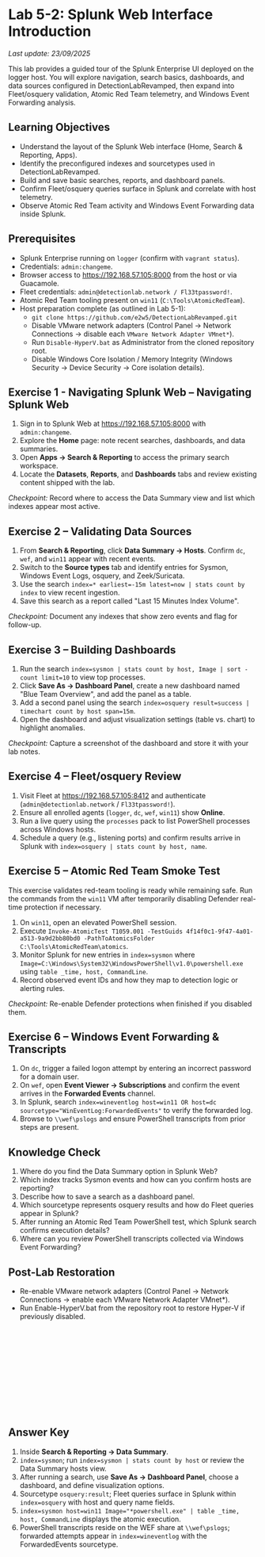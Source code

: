 # Lab 5-2: Splunk Web Interface Introduction

_Last update: 23/09/2025_

This lab provides a guided tour of the Splunk Enterprise UI deployed on the logger host. You will explore navigation, search basics, dashboards, and data sources configured in DetectionLabRevamped, then expand into Fleet/osquery validation, Atomic Red Team telemetry, and Windows Event Forwarding analysis.

## Learning Objectives
- Understand the layout of the Splunk Web interface (Home, Search & Reporting, Apps).
- Identify the preconfigured indexes and sourcetypes used in DetectionLabRevamped.
- Build and save basic searches, reports, and dashboard panels.
- Confirm Fleet/osquery queries surface in Splunk and correlate with host telemetry.
- Observe Atomic Red Team activity and Windows Event Forwarding data inside Splunk.

## Prerequisites
- Splunk Enterprise running on `logger` (confirm with `vagrant status`).
- Credentials: `admin:changeme`.
- Browser access to <https://192.168.57.105:8000> from the host or via Guacamole.
- Fleet credentials: `admin@detectionlab.network / Fl33tpassword!`.
- Atomic Red Team tooling present on `win11` (`C:\Tools\AtomicRedTeam`).
- Host preparation complete (as outlined in Lab 5-1):
  - `git clone https://github.com/e2w5/DetectionLabRevamped.git`
  - Disable VMware network adapters (Control Panel -> Network Connections -> disable each `VMware Network Adapter VMnet*`).
  - Run `Disable-HyperV.bat` as Administrator from the cloned repository root.
  - Disable Windows Core Isolation / Memory Integrity (Windows Security -> Device Security -> Core isolation details).

## Exercise 1 - Navigating Splunk Web – Navigating Splunk Web
1. Sign in to Splunk Web at <https://192.168.57.105:8000> with `admin:changeme`.
2. Explore the **Home** page: note recent searches, dashboards, and data summaries.
3. Open **Apps -> Search & Reporting** to access the primary search workspace.
4. Locate the **Datasets**, **Reports**, and **Dashboards** tabs and review existing content shipped with the lab.

*Checkpoint:* Record where to access the Data Summary view and list which indexes appear most active.

## Exercise 2 – Validating Data Sources
1. From **Search & Reporting**, click **Data Summary -> Hosts**. Confirm `dc`, `wef`, and `win11` appear with recent events.
2. Switch to the **Source types** tab and identify entries for Sysmon, Windows Event Logs, osquery, and Zeek/Suricata.
3. Use the search `index=* earliest=-15m latest=now | stats count by index` to view recent ingestion.
4. Save this search as a report called "Last 15 Minutes Index Volume".

*Checkpoint:* Document any indexes that show zero events and flag for follow-up.

## Exercise 3 – Building Dashboards
1. Run the search `index=sysmon | stats count by host, Image | sort - count limit=10` to view top processes.
2. Click **Save As -> Dashboard Panel**, create a new dashboard named "Blue Team Overview", and add the panel as a table.
3. Add a second panel using the search `index=osquery result=success | timechart count by host span=15m`.
4. Open the dashboard and adjust visualization settings (table vs. chart) to highlight anomalies.

*Checkpoint:* Capture a screenshot of the dashboard and store it with your lab notes.

## Exercise 4 – Fleet/osquery Review
1. Visit Fleet at <https://192.168.57.105:8412> and authenticate (`admin@detectionlab.network` / `Fl33tpassword!`).
2. Ensure all enrolled agents (`logger`, `dc`, `wef`, `win11`) show **Online**.
3. Run a live query using the `processes` pack to list PowerShell processes across Windows hosts.
4. Schedule a query (e.g., listening ports) and confirm results arrive in Splunk with `index=osquery | stats count by host, name`.

## Exercise 5 – Atomic Red Team Smoke Test
This exercise validates red-team tooling is ready while remaining safe. Run the commands from the `win11` VM after temporarily disabling Defender real-time protection if necessary.

1. On `win11`, open an elevated PowerShell session.
2. Execute `Invoke-AtomicTest T1059.001 -TestGuids 4f14f0c1-9f47-4a01-a513-9a9d2bb80bd0 -PathToAtomicsFolder C:\Tools\AtomicRedTeam\atomics`.
3. Monitor Splunk for new entries in `index=sysmon` where `Image=C:\Windows\System32\WindowsPowerShell\v1.0\powershell.exe` using `table _time, host, CommandLine`.
4. Record observed event IDs and how they map to detection logic or alerting rules.

*Checkpoint:* Re-enable Defender protections when finished if you disabled them.

## Exercise 6 – Windows Event Forwarding & Transcripts
1. On `dc`, trigger a failed logon attempt by entering an incorrect password for a domain user.
2. On `wef`, open **Event Viewer -> Subscriptions** and confirm the event arrives in the **Forwarded Events** channel.
3. In Splunk, search `index=wineventlog host=win11 OR host=dc sourcetype="WinEventLog:ForwardedEvents"` to verify the forwarded log.
4. Browse to `\\wef\pslogs` and ensure PowerShell transcripts from prior steps are present.

## Knowledge Check
1. Where do you find the Data Summary option in Splunk Web?
2. Which index tracks Sysmon events and how can you confirm hosts are reporting?
3. Describe how to save a search as a dashboard panel.
4. Which sourcetype represents osquery results and how do Fleet queries appear in Splunk?
5. After running an Atomic Red Team PowerShell test, which Splunk search confirms execution details?
6. Where can you review PowerShell transcripts collected via Windows Event Forwarding?

## Post-Lab Restoration
- Re-enable VMware network adapters (Control Panel -> Network Connections -> enable each VMware Network Adapter VMnet*).
- Run Enable-HyperV.bat from the repository root to restore Hyper-V if previously disabled.

<br />
<br />
<br />
<br />
<br />
<br />
<br />
<br />
<br />
<br />

## Answer Key
1. Inside **Search & Reporting -> Data Summary**.
2. `index=sysmon`; run `index=sysmon | stats count by host` or review the Data Summary hosts view.
3. After running a search, use **Save As -> Dashboard Panel**, choose a dashboard, and define visualization options.
4. Sourcetype `osquery:result`; Fleet queries surface in Splunk within `index=osquery` with host and query name fields.
5. `index=sysmon host=win11 Image="*powershell.exe" | table _time, host, CommandLine` displays the atomic execution.
6. PowerShell transcripts reside on the WEF share at `\\wef\pslogs`; forwarded attempts appear in `index=wineventlog` with the ForwardedEvents sourcetype.

